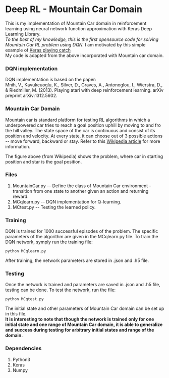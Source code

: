 # Deep RL - Mountain Car Domain
This is my implementation of Mountain Car domain in reinforcement learning using neural network function approximation with Keras Deep Learning Library.  
*To the best of my knowledge, this is the first opensource code for solving Mountain Car RL problem using DQN.*
I am motivated by this simple example of [Keras playing catch](https://edersantana.github.io/articles/keras_rl/)  
My code is adapted from the above incorporated with Mountain car domain.

### DQN implementation
DQN implementation is based on the paper:  
Mnih, V., Kavukcuoglu, K., Silver, D., Graves, A., Antonoglou, I., Wierstra, D., & Riedmiller, M. (2013). Playing atari with deep reinforcement learning. arXiv preprint arXiv:1312.5602.

### Mountain Car Domain
Mountain car is standard platform for testing RL algorithms in which a underpowered car tries to reach a goal position uphill by moving to and fro the hill valley. The state space of the car is continuous and consist of its position and velocity. At every state, it can choose out of 3 possible actions -- move forward, backward or stay. Refer to this [Wikipedia article](https://en.wikipedia.org/wiki/Mountain_Car) for more information.

The figure above (from Wikipedia) shows the problem, where car in starting position and star is the goal position.

### Files
1. MountainCar.py -- Define the class of Mountain Car environment - transition from one state to another given an action and returning reward.
2. MCqlearn.py -- DQN implementation for Q-learning.
3. MCtest.py -- Testing the learned policy.

### Training
DQN is trained for 1000 successful episodes of the problem. The specific parameters of the algorithm are given in the MCqlearn.py file. To train the DQN network, symply run the training file:
```
python MCqlearn.py
```
After training, the network parameters are stored in .json and .h5 file.

### Testing
Once the network is trained and parameters are saved in .json and .h5 file, testing can be done. To test the network, run the file:
```
python MCqtest.py
```
The initial state and other parameters of Mountain Car domain can be set up in this file.  
**It is interesting to note that though the network is trained only for one initial state and one range of Mountain Car domain, it is able to generalize and success during testing for arbitrary initial states and range of the domain.**

### Dependencies
1. Python3
2. Keras
3. Numpy 




